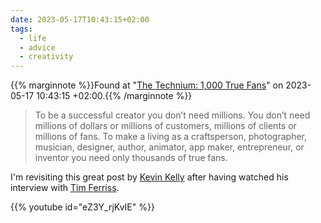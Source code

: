 ```yaml
---
date: 2023-05-17T10:43:15+02:00
tags:
  - life
  - advice
  - creativity
---
```

{{% marginnote %}}Found at "[The Technium: 1,000 True Fans](https://kk.org/thetechnium/1000-true-fans/)" on 2023-05-17 10:43:15 +02:00.{{% /marginnote %}}

> To be a successful creator you don’t need millions. You don’t need millions of dollars or millions of customers, millions of clients or millions of fans. To make a living as a craftsperson, photographer, musician, designer, author, animator, app maker, entrepreneur, or inventor you need only thousands of true fans.

I'm revisiting this great post by [Kevin Kelly](https://kk.org/) after having watched his interview with [Tim Ferriss](https://tim.blog/).

{{% youtube id="eZ3Y_rjKvIE" %}}